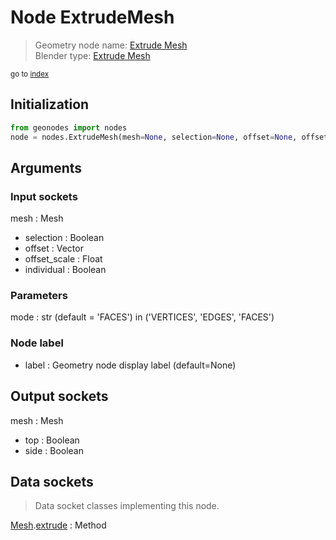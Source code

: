 
# Node ExtrudeMesh

> Geometry node name: [Extrude Mesh](https://docs.blender.org/manual/en/latest/modeling/geometry_nodes/material/extrude_mesh.html)<br>
  Blender type: [Extrude Mesh](https://docs.blender.org/api/current/bpy.types.GeometryNodeExtrudeMesh.html)
  
<sub>go to [index](/docs/index.md)</sub>

## Initialization

```python
from geonodes import nodes
node = nodes.ExtrudeMesh(mesh=None, selection=None, offset=None, offset_scale=None, individual=None, mode='FACES', label=None)
```



## Arguments


### Input sockets

mesh : Mesh
- selection : Boolean
- offset : Vector
- offset_scale : Float
- individual : Boolean

### Parameters

mode : str (default = 'FACES') in ('VERTICES', 'EDGES', 'FACES')

### Node label

- label : Geometry node display label (default=None)

## Output sockets

mesh : Mesh
- top : Boolean
- side : Boolean

## Data sockets

> Data socket classes implementing this node.
  
[Mesh](/docs/sockets/Mesh.md).[extrude](/docs/sockets/Mesh.md#extrude) : Method

